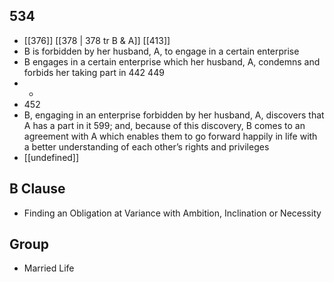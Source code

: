 ## 534
- [[376]] [[378 | 378 tr B &amp; A]] [[413]] 
- B is forbidden by her husband, A, to engage in a certain enterprise
- B engages in a certain enterprise which her husband, A, condemns and forbids her taking part in 442 449
- -
- 452
- B, engaging in an enterprise forbidden by her husband, A, discovers that A has a part in it 599; and, because of this discovery, B comes to an agreement with A which enables them to go forward happily in life with a better understanding of each other’s rights and privileges
- [[undefined]] 

## B Clause
- Finding an Obligation at Variance with Ambition, Inclination or Necessity

## Group
- Married Life

